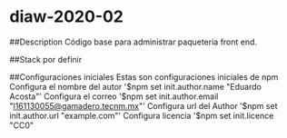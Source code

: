 # diaw-2020-02

##Description
Código base para administrar paquetería front end.

##Stack
por definir

##Configuraciones iniciales
Estas son configuraciones iniciales de npm
Configura el nombre del autor
 '$npm set init.author.name "Eduardo Acosta"'
 Configura el correo
 '$npm set init.author.email "l161130055@gamadero.tecnm.mx"'
  Configura url del Author
 '$npm set init.author.url "example.com"'
   Configura licencia
 '$npm set init.licence "CC0"